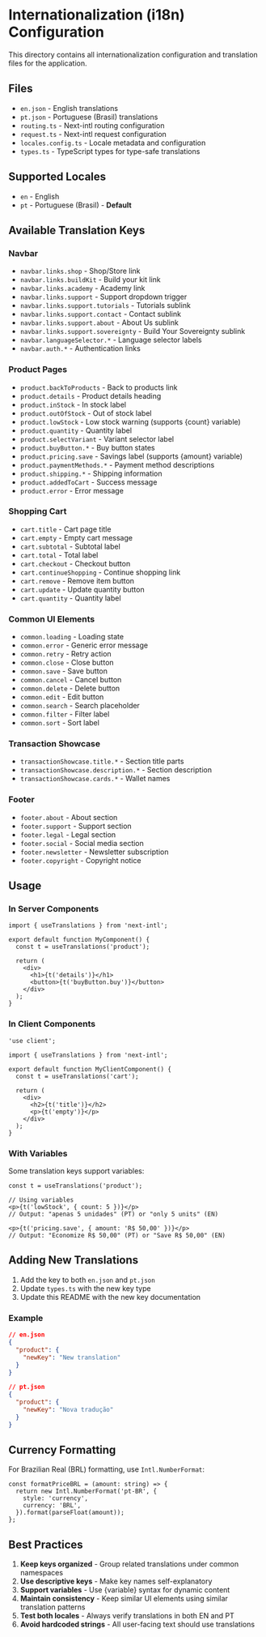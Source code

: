 # Internationalization (i18n) Configuration

This directory contains all internationalization configuration and translation files for the application.

## Files

- `en.json` - English translations
- `pt.json` - Portuguese (Brasil) translations
- `routing.ts` - Next-intl routing configuration
- `request.ts` - Next-intl request configuration
- `locales.config.ts` - Locale metadata and configuration
- `types.ts` - TypeScript types for type-safe translations

## Supported Locales

- `en` - English
- `pt` - Portuguese (Brasil) - **Default**

## Available Translation Keys

### Navbar
- `navbar.links.shop` - Shop/Store link
- `navbar.links.buildKit` - Build your kit link
- `navbar.links.academy` - Academy link
- `navbar.links.support` - Support dropdown trigger
- `navbar.links.support.tutorials` - Tutorials sublink
- `navbar.links.support.contact` - Contact sublink
- `navbar.links.support.about` - About Us sublink
- `navbar.links.support.sovereignty` - Build Your Sovereignty sublink
- `navbar.languageSelector.*` - Language selector labels
- `navbar.auth.*` - Authentication links

### Product Pages
- `product.backToProducts` - Back to products link
- `product.details` - Product details heading
- `product.inStock` - In stock label
- `product.outOfStock` - Out of stock label
- `product.lowStock` - Low stock warning (supports {count} variable)
- `product.quantity` - Quantity label
- `product.selectVariant` - Variant selector label
- `product.buyButton.*` - Buy button states
- `product.pricing.save` - Savings label (supports {amount} variable)
- `product.paymentMethods.*` - Payment method descriptions
- `product.shipping.*` - Shipping information
- `product.addedToCart` - Success message
- `product.error` - Error message

### Shopping Cart
- `cart.title` - Cart page title
- `cart.empty` - Empty cart message
- `cart.subtotal` - Subtotal label
- `cart.total` - Total label
- `cart.checkout` - Checkout button
- `cart.continueShopping` - Continue shopping link
- `cart.remove` - Remove item button
- `cart.update` - Update quantity button
- `cart.quantity` - Quantity label

### Common UI Elements
- `common.loading` - Loading state
- `common.error` - Generic error message
- `common.retry` - Retry action
- `common.close` - Close button
- `common.save` - Save button
- `common.cancel` - Cancel button
- `common.delete` - Delete button
- `common.edit` - Edit button
- `common.search` - Search placeholder
- `common.filter` - Filter label
- `common.sort` - Sort label

### Transaction Showcase
- `transactionShowcase.title.*` - Section title parts
- `transactionShowcase.description.*` - Section description
- `transactionShowcase.cards.*` - Wallet names

### Footer
- `footer.about` - About section
- `footer.support` - Support section
- `footer.legal` - Legal section
- `footer.social` - Social media section
- `footer.newsletter` - Newsletter subscription
- `footer.copyright` - Copyright notice

## Usage

### In Server Components

```tsx
import { useTranslations } from 'next-intl';

export default function MyComponent() {
  const t = useTranslations('product');

  return (
    <div>
      <h1>{t('details')}</h1>
      <button>{t('buyButton.buy')}</button>
    </div>
  );
}
```

### In Client Components

```tsx
'use client';

import { useTranslations } from 'next-intl';

export default function MyClientComponent() {
  const t = useTranslations('cart');

  return (
    <div>
      <h2>{t('title')}</h2>
      <p>{t('empty')}</p>
    </div>
  );
}
```

### With Variables

Some translation keys support variables:

```tsx
const t = useTranslations('product');

// Using variables
<p>{t('lowStock', { count: 5 })}</p>
// Output: "apenas 5 unidades" (PT) or "only 5 units" (EN)

<p>{t('pricing.save', { amount: 'R$ 50,00' })}</p>
// Output: "Economize R$ 50,00" (PT) or "Save R$ 50,00" (EN)
```

## Adding New Translations

1. Add the key to both `en.json` and `pt.json`
2. Update `types.ts` with the new key type
3. Update this README with the new key documentation

### Example

```json
// en.json
{
  "product": {
    "newKey": "New translation"
  }
}

// pt.json
{
  "product": {
    "newKey": "Nova tradução"
  }
}
```

## Currency Formatting

For Brazilian Real (BRL) formatting, use `Intl.NumberFormat`:

```tsx
const formatPriceBRL = (amount: string) => {
  return new Intl.NumberFormat('pt-BR', {
    style: 'currency',
    currency: 'BRL',
  }).format(parseFloat(amount));
};
```

## Best Practices

1. **Keep keys organized** - Group related translations under common namespaces
2. **Use descriptive keys** - Make key names self-explanatory
3. **Support variables** - Use {variable} syntax for dynamic content
4. **Maintain consistency** - Keep similar UI elements using similar translation patterns
5. **Test both locales** - Always verify translations in both EN and PT
6. **Avoid hardcoded strings** - All user-facing text should use translations

